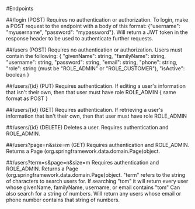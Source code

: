 #Endpoints

##/login (POST)
Requires no authentication or authorization. To login, make a POST request to the endpoint with a body of this format:
{"username": "myusername", "password": "mypassword"}. Will return a JWT token in the response header to be used to authenticate further requests.

##/users (POST)
Requires no authentication or authorization. Users must contain the following:
{
	"givenName": string,
	"familyName": string,
	"username": string,
	"password": string,
	"email": string,
	"phone": string,
	"role": string (must be "ROLE_ADMIN" or "ROLE_CUSTOMER"),
	"isActive": boolean
}


##/users/{id} (PUT)
Requires authentication. If editing a user's information that isn't their own, then that user must have role ROLE_ADMIN
{
	same format as POST
}


##/users/{id} (GET)
Requires authentication. If retrieving a user's information that isn't their own, then that user must have role ROLE_ADMIN

##/users/{id} (DELETE)
Deletes a user. Requires authentication and ROLE_ADMIN.

##/users?page=n&size=m (GET)
Requires authentication and ROLE_ADMIN. Returns a Page (org.springframework.data.domain.Page)object.

##/users?term=s&page=n&size=m
Requires authentication and ROLE_ADMIN. Returns a Page (org.springframework.data.domain.Page)object.
"term" refers to the string of characters to search users for. If searching "tom" it will return every user whose givenName, familyName, username, or email contains "tom"
Can also search for a string of numbers. Will return any users whose email or phone number contains that string of numbers.